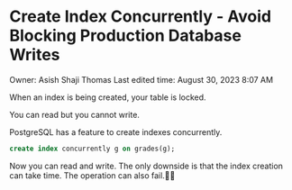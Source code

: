 # Create Index Concurrently - Avoid Blocking Production Database Writes

Owner: Asish Shaji Thomas
Last edited time: August 30, 2023 8:07 AM

When an index is being created, your table is locked.

You can read but you cannot write.

PostgreSQL has a feature to create indexes concurrently. 

```sql
create index concurrently g on grades(g);
```

Now you can read and write. The only downside is that the index creation can take time. The operation can also fail.🤏🏽
